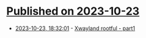 # [Published on 2023-10-23](index.md)

* [2023-10-23, 18:32:01](https://lobste.rs/s/yrqmfo/xwayland_rootful_part1) - [Xwayland rootful - part1](https://ofourdan.blogspot.com/2023/10/xwayland-rootful-part1.html)
